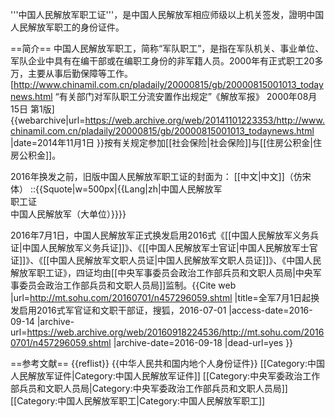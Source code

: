 '''中国人民解放军职工证'''，是中国人民解放军相应师级以上机关签发，證明中国人民解放军职工的身份证件。

==简介==
中国人民解放军职工，简称“军队职工”，是指在军队机关、事业单位、军队企业中具有在编干部或在编职工身份的非军籍人员。2000年有正式职工20多万，主要从事后勤保障等工作。<ref>[http://www.chinamil.com.cn/pladaily/20000815/gb/20000815001013_todaynews.html “有关部门对军队职工分流安置作出规定”《解放军报》 2000年08月15日 第1版] {{webarchive|url=https://web.archive.org/web/20141101223353/http://www.chinamil.com.cn/pladaily/20000815/gb/20000815001013_todaynews.html |date=2014年11月1日 }}</ref>按有关规定参加[[社会保险|社会保险]]与[[住房公积金|住房公积金]]。

2016年换发之前，旧版中国人民解放军职工证的封面为：
[[中文|中文]]（仿宋体）
::{{Squote|w=500px|{{Lang|zh|中国人民解放军<br>职工证<br>中国人民解放军（大单位）}}}}

2016年7月1日，中国人民解放军正式换发启用2016式《[[中国人民解放军义务兵证|中国人民解放军义务兵证]]》、《[[中国人民解放军士官证|中国人民解放军士官证]]》、《[[中国人民解放军文职人员证|中国人民解放军文职人员证]]》、《中国人民解放军职工证》，四证均由[[中央军事委员会政治工作部兵员和文职人员局|中央军事委员会政治工作部兵员和文职人员局]]监制。<ref name=sohu>{{Cite web |url=http://mt.sohu.com/20160701/n457296059.shtml |title=全军7月1日起换发启用2016式军官证和文职干部证，搜狐，2016-07-01 |access-date=2016-09-14 |archive-url=https://web.archive.org/web/20160918224536/http://mt.sohu.com/20160701/n457296059.shtml |archive-date=2016-09-18 |dead-url=yes }}</ref>

==参考文献==
{{reflist}}
{{中华人民共和国内地个人身份证件}}
[[Category:中国人民解放军证件|Category:中国人民解放军证件]]
[[Category:中央军委政治工作部兵员和文职人员局|Category:中央军委政治工作部兵员和文职人员局]]
[[Category:中国人民解放军职工|Category:中国人民解放军职工]]